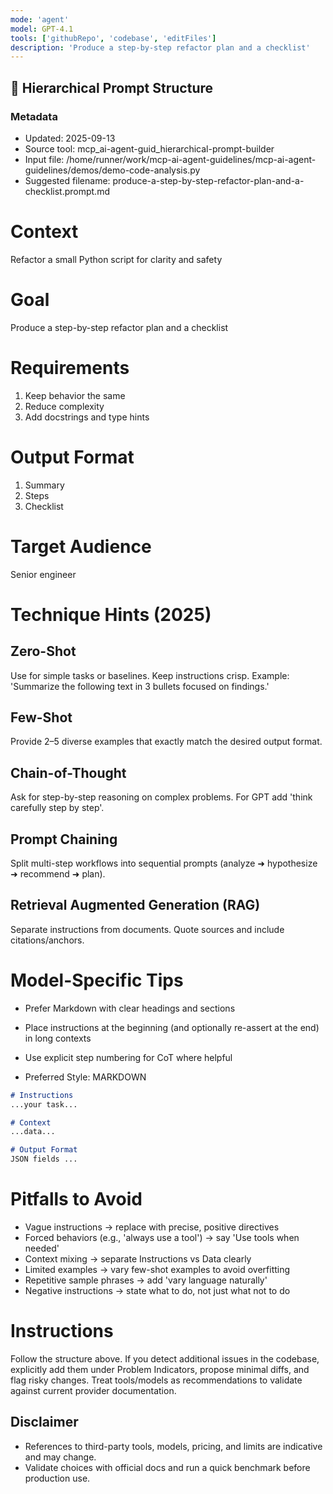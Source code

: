 ```yaml
---
mode: 'agent'
model: GPT-4.1
tools: ['githubRepo', 'codebase', 'editFiles']
description: 'Produce a step-by-step refactor plan and a checklist'
---
```

## 🧭 Hierarchical Prompt Structure

### Metadata
- Updated: 2025-09-13
- Source tool: mcp_ai-agent-guid_hierarchical-prompt-builder
- Input file: /home/runner/work/mcp-ai-agent-guidelines/mcp-ai-agent-guidelines/demos/demo-code-analysis.py
- Suggested filename: produce-a-step-by-step-refactor-plan-and-a-checklist.prompt.md

# Context
Refactor a small Python script for clarity and safety

# Goal
Produce a step-by-step refactor plan and a checklist

# Requirements
1. Keep behavior the same
2. Reduce complexity
3. Add docstrings and type hints

# Output Format
1. Summary
2. Steps
3. Checklist

# Target Audience
Senior engineer

# Technique Hints (2025)

## Zero-Shot
Use for simple tasks or baselines. Keep instructions crisp. Example: 'Summarize the following text in 3 bullets focused on findings.'

## Few-Shot
Provide 2–5 diverse examples that exactly match the desired output format.

## Chain-of-Thought
Ask for step-by-step reasoning on complex problems. For GPT add 'think carefully step by step'.

## Prompt Chaining
Split multi-step workflows into sequential prompts (analyze ➜ hypothesize ➜ recommend ➜ plan).

## Retrieval Augmented Generation (RAG)
Separate instructions from documents. Quote sources and include citations/anchors.
# Model-Specific Tips

- Prefer Markdown with clear headings and sections
- Place instructions at the beginning (and optionally re-assert at the end) in long contexts
- Use explicit step numbering for CoT where helpful

- Preferred Style: MARKDOWN

```md
# Instructions
...your task...

# Context
...data...

# Output Format
JSON fields ...
```

# Pitfalls to Avoid

- Vague instructions → replace with precise, positive directives
- Forced behaviors (e.g., 'always use a tool') → say 'Use tools when needed'
- Context mixing → separate Instructions vs Data clearly
- Limited examples → vary few-shot examples to avoid overfitting
- Repetitive sample phrases → add 'vary language naturally'
- Negative instructions → state what to do, not just what not to do

# Instructions
Follow the structure above. If you detect additional issues in the codebase, explicitly add them under Problem Indicators, propose minimal diffs, and flag risky changes. Treat tools/models as recommendations to validate against current provider documentation.

## Disclaimer
- References to third-party tools, models, pricing, and limits are indicative and may change.
- Validate choices with official docs and run a quick benchmark before production use.
